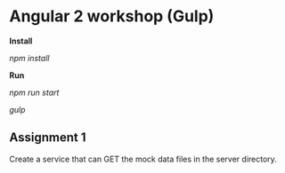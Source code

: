 # Angular 2 workshop (Gulp)

**Install**

_npm install_

**Run**

_npm run start_

_gulp_

## Assignment 1
Create a service that can GET the mock data files in the server directory.
